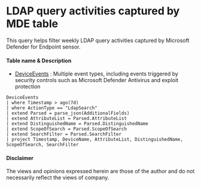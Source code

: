 # LDAP query activities captured by MDE table
This query helps filter weekly LDAP query activities captured by Microsoft Defender for Endpoint sensor.

#### Table name & Description
- [DeviceEvents](https://learn.microsoft.com/en-us/microsoft-365/security/defender/advanced-hunting-deviceevents-table?view=o365-worldwide) : 	Multiple event types, including events triggered by security controls such as Microsoft Defender Antivirus and exploit protection

```kusto
DeviceEvents
| where Timestamp > ago(7d)
| where ActionType == "LdapSearch"
| extend Parsed = parse_json(AdditionalFields)
| extend AttributeList = Parsed.AttributeList
| extend DistinguishedName = Parsed.DistinguishedName
| extend ScopeOfSearch = Parsed.ScopeOfSearch
| extend SearchFilter = Parsed.SearchFilter
| project Timestamp, DeviceName, AttributeList, DistinguishedName, ScopeOfSearch, SearchFilter
```


#### Disclaimer
The views and opinions expressed herein are those of the author and do not necessarily reflect the views of company.
